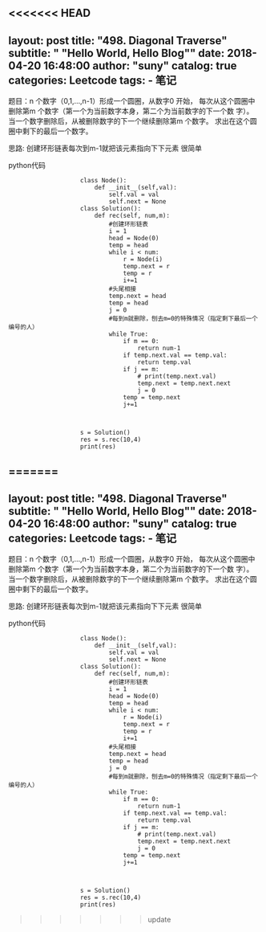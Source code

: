 <<<<<<< HEAD
---
layout:     post
title:      "498. Diagonal Traverse"
subtitle:   " \"Hello World, Hello Blog\""
date:       2018-04-20 16:48:00
author:     "suny"
catalog: true
categories: Leetcode
tags:
    - 笔记
---

题目：n 个数字（0,1,…,n-1）形成一个圆圈，从数字0 开始，
每次从这个圆圈中删除第m 个数字（第一个为当前数字本身，第二个为当前数字的下一个数
字）。
当一个数字删除后，从被删除数字的下一个继续删除第m 个数字。
求出在这个圆圈中剩下的最后一个数字。


思路: 创建环形链表每次到m-1就把该元素指向下下元素  很简单



python代码

				
						class Node():
						    def __init__(self,val):
						        self.val = val
						        self.next = None
						class Solution():
						    def rec(self, num,m):
						        #创建环形链表
						        i = 1
						        head = Node(0)
						        temp = head
						        while i < num:
						            r = Node(i)
						            temp.next = r
						            temp = r
						            i+=1
						        #头尾相接
						        temp.next = head
						        temp = head
						        j = 0
						        #每到m就删除，刨去m=0的特殊情况（指定剩下最后一个编号的人）
						        while True:
						            if m == 0:
						                return num-1
						            if temp.next.val == temp.val:
						                return temp.val
						            if j == m:
						                # print(temp.next.val)
						                temp.next = temp.next.next
						                j = 0
						            temp = temp.next
						            j+=1
						
						
						
						s = Solution()
						res = s.rec(10,4)
						print(res)

	


=======
---
layout:     post
title:      "498. Diagonal Traverse"
subtitle:   " \"Hello World, Hello Blog\""
date:       2018-04-20 16:48:00
author:     "suny"
catalog: true
categories: Leetcode
tags:
    - 笔记
---

题目：n 个数字（0,1,…,n-1）形成一个圆圈，从数字0 开始，
每次从这个圆圈中删除第m 个数字（第一个为当前数字本身，第二个为当前数字的下一个数
字）。
当一个数字删除后，从被删除数字的下一个继续删除第m 个数字。
求出在这个圆圈中剩下的最后一个数字。


思路: 创建环形链表每次到m-1就把该元素指向下下元素  很简单



python代码

				
						class Node():
						    def __init__(self,val):
						        self.val = val
						        self.next = None
						class Solution():
						    def rec(self, num,m):
						        #创建环形链表
						        i = 1
						        head = Node(0)
						        temp = head
						        while i < num:
						            r = Node(i)
						            temp.next = r
						            temp = r
						            i+=1
						        #头尾相接
						        temp.next = head
						        temp = head
						        j = 0
						        #每到m就删除，刨去m=0的特殊情况（指定剩下最后一个编号的人）
						        while True:
						            if m == 0:
						                return num-1
						            if temp.next.val == temp.val:
						                return temp.val
						            if j == m:
						                # print(temp.next.val)
						                temp.next = temp.next.next
						                j = 0
						            temp = temp.next
						            j+=1
						
						
						
						s = Solution()
						res = s.rec(10,4)
						print(res)

	


>>>>>>> update
